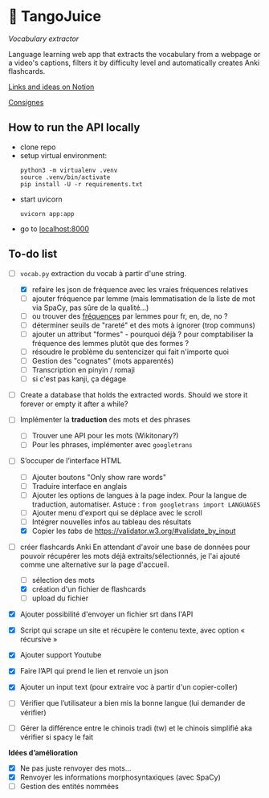 # :beverage_box: TangoJuice
*Vocabulary extractor*

Language learning web app that extracts the vocabulary from a webpage or a video's captions, filters it by difficulty level and automatically creates Anki flashcards.

[Links and ideas on Notion](https://sturdy-starfish-3ee.notion.site/Projet-API-31a173f329eb45c4acdcfc5e60d851e1)

[Consignes](https://loicgrobol.github.io/web-interfaces/assignments/projets.html)

## How to run the API locally
* clone repo
* setup virtual environment:
    ```console
    python3 -m virtualenv .venv
    source .venv/bin/activate
    pip install -U -r requirements.txt
    ```
* start uvicorn 
    ```console
    uvicorn app:app
    ```
* go to [localhost:8000](http://localhost:8000)

## To-do list

- [ ]  `vocab.py` extraction du vocab à partir d'une string.
    - [x] refaire les json de fréquence avec les vraies fréquences relatives
    - [ ] ajouter fréquence par lemme (mais lemmatisation de la liste de mot via SpaCy, pas sûre de la qualité...)
    - [ ] ou trouver des [fréquences](https://en.wiktionary.org/wiki/Wiktionary:Frequency_lists) par lemmes pour fr, en, de, no ?
    - [ ] déterminer seuils de "rareté" et des mots à ignorer (trop communs)
    - [ ] ajouter un attribut "formes" - pourquoi déjà ? pour comptabiliser la fréquence des lemmes plutôt que des formes ?
    - [ ] résoudre le problème du sentencizer qui fait n'importe quoi
    - [ ]  Gestion des "cognates" (mots apparentés)
    - [ ] Transcription en pinyin / romaji
    - [ ] si c'est pas kanji, ça dégage
- [ ] Create a database that holds the extracted words. Should we store it forever or empty it after a while?
- [ ] Implémenter la **traduction** des mots et des phrases
    - [ ] Trouver une API pour les mots (Wikitonary?)
    - [ ] Pour les phrases, implémenter avec `googletrans`
- [ ]  S’occuper de l’interface HTML
    - [ ] Ajouter boutons "Only show rare words"
    - [ ] Traduire interface en anglais
    - [ ] Ajouter les options de langues à la page index. Pour la langue de traduction, automatiser. Astuce : `from googletrans import LANGUAGES`
    - [ ] Ajouter menu d'export qui se déplace avec le scroll
    - [ ] Intégrer nouvelles infos au tableau des résultats
    - [x] Copier les *tabs* de https://validator.w3.org/#validate_by_input
- [ ]  créer flashcards Anki
    En attendant d'avoir une base de données pour pouvoir récupérer les mots déjà extraits/sélectionnés, je l'ai ajouté comme une alternative sur la page d'accueil.
    - [ ] sélection des mots
    - [x] création d'un fichier de flashcards
    - [ ] upload du fichier
- [x] Ajouter possibilité d'envoyer un fichier srt dans l'API
- [x]  Script qui scrape un site et récupère le contenu texte, avec option « récursive »
- [x]  Ajouter support Youtube
- [x]  Faire l’API qui prend le lien  et renvoie un json
- [x] Ajouter un input text (pour extraire voc à partir d'un copier-coller)
- [ ] Vérifier que l’utilisateur a bien mis la bonne langue (lui demander de vérifier)
- [ ] Gérer la différence entre le chinois tradi (tw) et le chinois simplifié aka vérifier si spacy le fait


**Idées d’amélioration**

- [x]  Ne pas juste renvoyer des mots…
- [x]  Renvoyer les informations morphosyntaxiques (avec SpaCy)
- [ ]  Gestion des entités nommées
